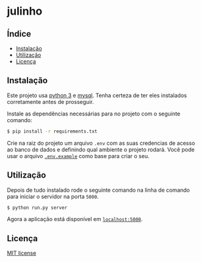 # julinho

## Índice
- [Instalação](#instalação)
- [Utilização](#utilização)
- [Licença](#licença)

## Instalação
Este projeto usa [python 3](https://www.python.org/) e [mysql](https://www.mysql.com/).
Tenha certeza de ter eles instalados corretamente antes de prosseguir.

Instale as dependências necessárias para no projeto com o seguinte comando:

```sh
$ pip install -r requirements.txt
```

Crie na raiz do projeto um arquivo `.env` com as suas credencias de acesso ao banco de dados e definindo qual ambiente o projeto rodará.
Você pode usar o arquivo [`.env.example`](.env.example) como base para criar o seu.

## Utilização

Depois de tudo instalado rode o seguinte comando na linha de comando para iniciar o servidor na porta `5000`.

```sh
$ python run.py server
```

Agora a aplicação está disponível em [`localhost:5000`](http://localhost:5000).

## Licença

[MIT license](LICENSE)
